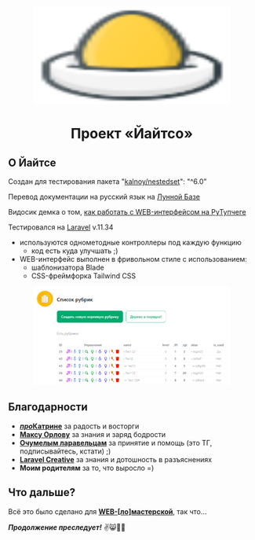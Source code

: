 <p align="center">
    <img src="https://raw.githubusercontent.com/muba4/laravel-nestedset-interface/54ca1213b18c21a232e6a839a053412abdea920b/public/images/svg/icons/nest.svg" width="400" height="200" alt="Йайтсо Logo">
</p>

<h1 align="center">Проект «Йайтсо»</h1>

## О Йайтсе

Создан для тестирования пакета "[kalnoy/nestedset](https://github.com/lazychaser/laravel-nestedset)": "^6.0"

Перевод документации на русский язык на [Лунной Базе](https://mb4.ru/frameworks/laravel/packages/2042-lazychaser-laravel-nestedset.html)

Видосик демка о том, [как работать с WEB-интерфейсом на РуТупчеге](https://rutube.ru/video/44cc843097dad5f054862bcdd053a7e8/)

Тестировался на [Laravel](https://laravel.com/) v.11.34

* используются однометодные контроллеры под каждую функцию
  * код есть куда улучшать ;) 
* WEB-интерфейс выполнен в фривольном стиле с использованием:
  * шаблонизатора Blade
  * CSS-фреймфорка Tailwind CSS

<p align="center">
    <img src="https://raw.githubusercontent.com/muba4/laravel-nestedset-interface/refs/heads/main/public/images/forReadMe/2025-01-09_211639_localhost.png" width="400" height="200" alt="Йайтсо Logo">
</p>

## Благодарности
* [***про*****Катрине**](https://prokatrina.ru/) за радость и восторги
* [**Максу Орлову**](https://www.youtube.com/@onecode_blog) за знания и заряд бодрости
* [**Очумелым ларавельцам**](https://t.me/onecode_chat) за принятие и помощь (это ТГ, подписывайтесь, кстати) ;)
* [**Laravel Creative**](https://www.youtube.com/@laravelcreative) за знания и дотошность в разъяснениях
* **Моим родителям** за то, что выросло =)

## Что дальше?

Всё это было сделано для [**WEB-[ло]мастерской**](https://lb8.ru), так что...

***Продолжение преследует!*** ✌️😸🏴‍☠️
